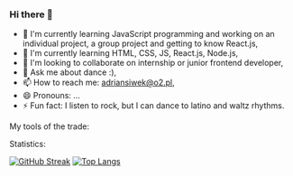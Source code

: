 ### Hi there 👋

<!--
**AdrianSiwek/AdrianSiwek** is a ✨ _special_ ✨ repository because its `README.md` (this file) appears on your GitHub profile.

Here are some ideas to get you started:
-->
- 🔭 I'm currently learning JavaScript programming and working on an individual project, a group project and getting to know React.js,
- 🌱 I'm currently learning HTML, CSS, JS, React.js, Node.js,
- 👯 I'm looking to collaborate on internship or junior frontend developer,
- 💬 Ask me about dance :),
- 📫 How to reach me: adriansiwek@o2.pl,
- 😄 Pronouns: ...
- ⚡ Fun fact: I listen to rock, but I can dance to latino and waltz rhythms.


My tools of the trade:



Statistics:

[![GitHub Streak](https://streak-stats.demolab.com?user=AdrianSiwek&theme=highcontrast&hide_border=PRAWDA&background=4559DD&border=D585DD&ring=DD2727)](https://git.io/streak-stats)
[![Top Langs](https://github-readme-stats.vercel.app/api/top-langs/?AdrianSiwek=anuraghazra&layout=compact)](https://github.com/anuraghazra/github-readme-stats)
